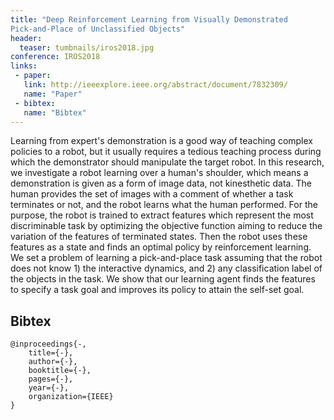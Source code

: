 ```yaml
---
title: "Deep Reinforcement Learning from Visually Demonstrated 
Pick-and-Place of Unclassified Objects"
header:
  teaser: tumbnails/iros2018.jpg
conference: IROS2018
links: 
 - paper: 
   link: http://ieeexplore.ieee.org/abstract/document/7832309/
   name: "Paper"
 - bibtex: 
   name: "Bibtex"
---
```


Learning from expert's demonstration is a good way of teaching complex policies to a robot, but it usually requires a tedious teaching process during which the demonstrator should manipulate the target robot. In this research, we investigate a robot learning over a human's shoulder, which means a demonstration is given as a form of image data, not kinesthetic data. The human provides the set of images with a comment of whether a task terminates or not, and the robot learns what the human performed. For the purpose, the robot is trained to extract features which represent the most discriminable task by optimizing the objective function aiming to reduce the variation of the features of terminated states. Then the robot uses these features as a state and finds an optimal policy by reinforcement learning. We set a problem of learning a pick-and-place task assuming that the robot does not know 1) the interactive dynamics, and 2) any classification label of the objects in the task. We show that our learning agent finds the features to specify a task goal and improves its policy to attain the self-set goal. 


## Bibtex <a id="bibtex"></a>
```
@inproceedings{-,
	title={-},
	author={-},
	booktitle={-},
	pages={-},
	year={-},
	organization={IEEE}
}
```




